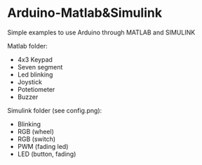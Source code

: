 # Arduino-Matlab&Simulink

Simple examples to use Arduino through MATLAB and SIMULINK

Matlab folder:
- 4x3 Keypad
- Seven segment
- Led blinking
- Joystick
- Potetiometer
- Buzzer

Simulink folder (see config.png):
- Blinking
- RGB (wheel)
- RGB (switch)
- PWM (fading led)
- LED (button, fading)
